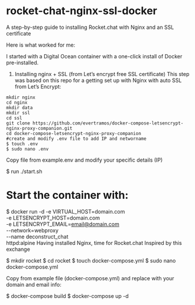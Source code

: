 # rocket-chat-nginx-ssl-docker
A step-by-step guide to installing Rocket.chat with Nginx and an SSL certificate

Here is what worked for me:

I started with a Digital Ocean container with a one-click install of Docker pre-installed.

1. Installing nginx + SSL (from Let’s encrypt free SSL certificate)
This step was based on this repo for a getting set up with Nginx with auto SSL from Let’s Encrypt:

```
mkdir nginx
cd nginx
mkdir data 
mkdir ssl
cd ssl
git clone https://github.com/evertramos/docker-compose-letsencrypt-nginx-proxy-companion.git
cd docker-compose-letsencrypt-nginx-proxy-companion
#create and modify .env file to add IP and networname
$ touch .env
$ sudo nano .env
```

Copy file from example.env and modify your specific details (IP)

$ run ./start.sh 
# Start the container with:
$ docker run -d -e VIRTUAL_HOST=domain.com \
-e LETSENCRYPT_HOST=domain.com \
-e LETSENCRYPT_EMAIL=email@domain.com \
--network=webproxy \
--name deconstruct_chat \
httpd:alpine
Having installed Nginx, time for Rocket.chat
Inspired by this exchange

$ mkdir rocket
$ cd rocket
$ touch docker-compose.yml
$ sudo nano docker-compose.yml

Copy from example file (docker-compose.yml) and replace with your domain and email info:

$ docker-compose build
$ docker-compose up -d

